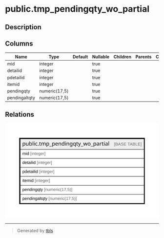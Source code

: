 # public.tmp_pendingqty_wo_partial

## Description

## Columns

| Name | Type | Default | Nullable | Children | Parents | Comment |
| ---- | ---- | ------- | -------- | -------- | ------- | ------- |
| mid | integer |  | true |  |  |  |
| detailid | integer |  | true |  |  |  |
| pdetailid | integer |  | true |  |  |  |
| itemid | integer |  | true |  |  |  |
| pendingqty | numeric(17,5) |  | true |  |  |  |
| pendingaltqty | numeric(17,5) |  | true |  |  |  |

## Relations

![er](public.tmp_pendingqty_wo_partial.svg)

---

> Generated by [tbls](https://github.com/k1LoW/tbls)
